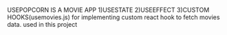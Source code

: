 USEPOPCORN IS A MOVIE APP 
1)USESTATE
2)USEEFFECT
3)CUSTOM HOOKS(usemovies.js) for implementing custom react hook to fetch movies data.
used in this project
